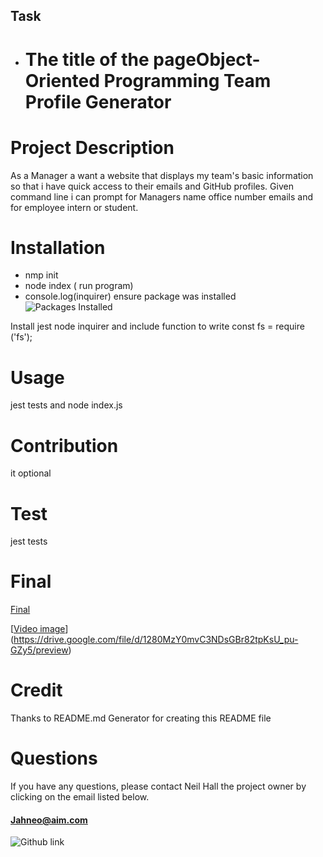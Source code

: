 ## Task
- # The title of the page**Object-Oriented Programming Team Profile Generator**
 
 

 # Project Description
 As a Manager a want a website that displays my team's basic information so that i have quick access to their emails and GitHub profiles. Given command line i can prompt for Managers name office number emails and for employee intern or student.

 # Installation
   - nmp init 
   - node index ( run program)
   - console.log(inquirer) ensure package was installed
    ![Packages Installed](./images/inquirer_package.PNG)
   
 Install jest node inquirer and include function to write const fs = require ('fs');

 # Usage
 jest tests and node index.js

 

 # Contribution
 it optional

 # Test
 jest tests

 # Final
 [Final](./dist/assets/images/final_page.PNG)

 
    
[[Video image](./dist/assets/images/video_image.PNG)](https://drive.google.com/file/d/1280MzY0mvC3NDsGBr82tpKsU_pu-GZy5/preview)
 # Credit
 Thanks to README.md Generator for creating this README file

 # Questions
  If you have any questions, please contact  Neil Hall  the project owner by clicking on the email listed below.  
  
  
  #### [Jahneo@aim.com](mailto:Jahneo@aim.com)
  ![Github link](https://github.com/Jahneo) 
